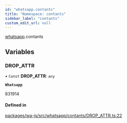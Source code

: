 ```yaml
---
id: "whatsapp.contants"
title: "Namespace: contants"
sidebar_label: "contants"
custom_edit_url: null
---
```


[whatsapp](whatsapp.md).contants

## Variables

### DROP\_ATTR

• `Const` **DROP\_ATTR**: `any`

**`Whatsapp`**

831914

#### Defined in

[packages/wa-js/src/whatsapp/contants/DROP_ATTR.ts:22](https://github.com/wppconnect-team/wa-js/blob/main/src/whatsapp/contants/DROP_ATTR.ts#L22)
